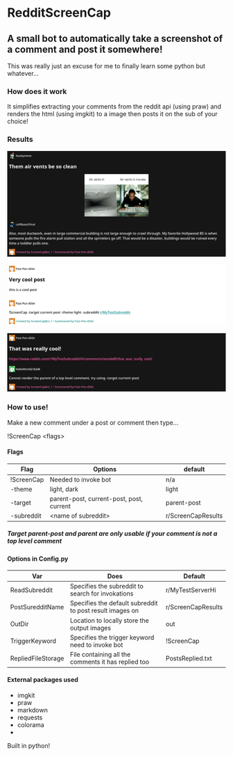 # RedditScreenCap

## A small bot to automatically take a screenshot of a comment and post it somewhere!

This was really just an excuse for me to finally learn some python but whatever...

### How does it work
It simplifies extracting your comments from the reddit api (using praw) and renders the html (using imgkit) to a image then posts it on the sub of your choice!


### Results
![Img-Dark](https://raw.githubusercontent.com/HiNice2MeetU/RedditScreenCap/main/display/img-dark.jpg "Img-Dark")

![Comment-Light](https://raw.githubusercontent.com/HiNice2MeetU/RedditScreenCap/main/display/comment-light.jpg "Comment-Light")

![Link-Dark](https://raw.githubusercontent.com/HiNice2MeetU/RedditScreenCap/main/display/link-dark.jpg "Link-Dark")


### How to use!

Make a new comment under a post or comment then type...

!ScreenCap \<flags\>

#### Flags

|Flag |Options                           | default       |
|-----|----------------------------------|---------------|
|!ScreenCap | Needed to invoke bot | n/a
|-theme| light, dark                      | light         | 
|-target| parent-post, current-post, post, current | parent-post |
|-subreddit | \<name of subreddit\> | r/ScreenCapResults |

##### Target parent-post and parent are only usable if your comment is not a top level comment



#### Options in Config.py
|Var | Does                              | Default       |
|----|-----------------------------------|---------------|
|ReadSubreddit| Specifies the subreddit to search for invokations | r/MyTestServerHi |
|PostSuredditName | Specifies the default subreddit to post result images on | r/ScreenCapResults |
|OutDir | Location to locally store the output images | out |
|TriggerKeyword | Specifies the trigger keyword need to invoke bot | !ScreenCap |
|RepliedFileStorage | File containing all the comments it has replied too | PostsReplied.txt |

#### External packages used
- imgkit
- praw
- markdown
- requests
- colorama
- 
Built in python!
